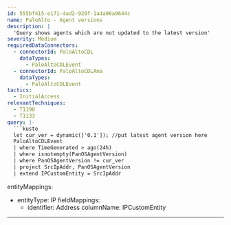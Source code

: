 ```yaml
---
id: 555bf415-e171-4ad2-920f-1a4a96a9644c
name: PaloAlto - Agent versions
description: |
  'Query shows agents which are not updated to the latest version'
severity: Medium
requiredDataConnectors:
  - connectorId: PaloAltoCDL
    dataTypes:
      - PaloAltoCDLEvent
  - connectorId: PaloAltoCDLAma
    dataTypes:
      - PaloAltoCDLEvent
tactics:
  - InitialAccess
relevantTechniques:
  - T1190
  - T1133
query: |-
  ```kusto
  let cur_ver = dynamic(['0.1']); //put latest agent version here
  PaloAltoCDLEvent
  | where TimeGenerated > ago(24h)
  | where isnotempty(PanOSAgentVersion)
  | where PanOSAgentVersion != cur_ver
  | project SrcIpAddr, PanOSAgentVersion
  | extend IPCustomEntity = SrcIpAddr
  ```
entityMappings:
  - entityType: IP
    fieldMappings:
      - identifier: Address
        columnName: IPCustomEntity
---
```


